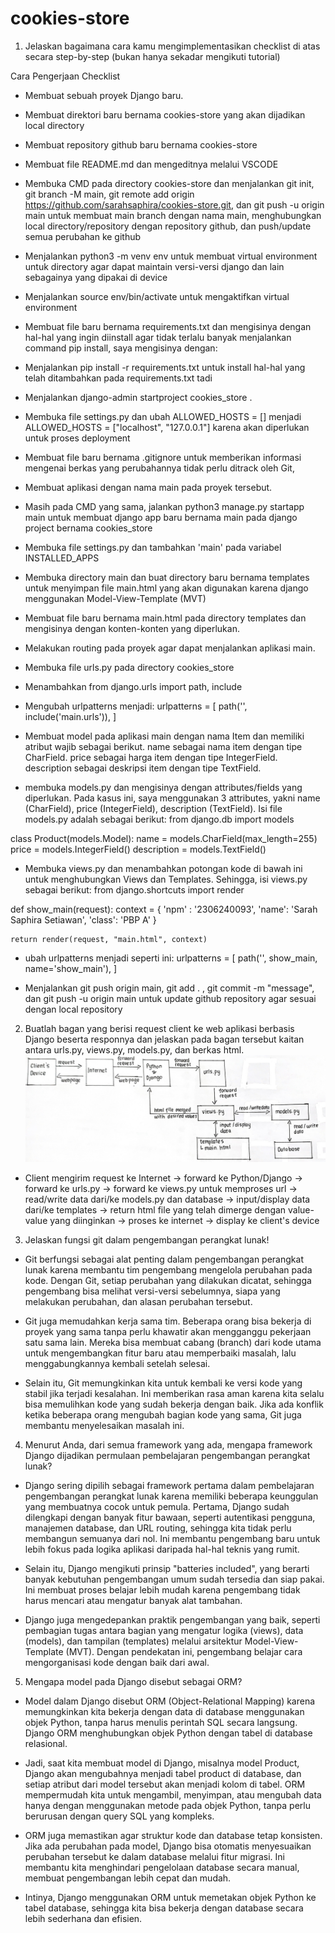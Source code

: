 # cookies-store
1. Jelaskan bagaimana cara kamu mengimplementasikan checklist di atas secara step-by-step (bukan hanya sekadar mengikuti tutorial)

Cara Pengerjaan Checklist
- Membuat sebuah proyek Django baru.
- Membuat direktori baru bernama cookies-store yang akan dijadikan local directory
- Membuat repository github baru bernama cookies-store
- Membuat file README.md dan mengeditnya melalui VSCODE
- Membuka CMD pada directory cookies-store dan menjalankan git init, git branch -M main, git remote add origin https://github.com/sarahsaphira/cookies-store.git, dan git push -u origin main untuk membuat main branch dengan nama main, menghubungkan local directory/repository dengan repository github, dan push/update semua perubahan ke github
- Menjalankan python3 -m venv env untuk membuat virtual environment untuk directory agar dapat maintain versi-versi django dan lain sebagainya yang dipakai di device
- Menjalankan source env/bin/activate untuk mengaktifkan virtual environment
- Membuat file baru bernama requirements.txt dan mengisinya dengan hal-hal yang ingin diinstall agar tidak terlalu banyak menjalankan command pip install, saya mengisinya dengan:
- Menjalankan pip install -r requirements.txt untuk install hal-hal yang telah ditambahkan pada requirements.txt tadi
- Menjalankan django-admin startproject cookies_store .
- Membuka file settings.py dan ubah ALLOWED_HOSTS = [] menjadi ALLOWED_HOSTS = ["localhost", "127.0.0.1"] karena akan diperlukan untuk proses deployment
- Membuat file baru bernama .gitignore untuk memberikan informasi mengenai berkas yang perubahannya tidak perlu ditrack oleh Git,
- Membuat aplikasi dengan nama main pada proyek tersebut.
- Masih pada CMD yang sama, jalankan python3 manage.py startapp main untuk membuat django app baru bernama main pada django project bernama cookies_store
- Membuka file settings.py dan tambahkan 'main' pada variabel INSTALLED_APPS
- Membuka directory main dan buat directory baru bernama templates untuk menyimpan file main.html yang akan digunakan karena django menggunakan Model-View-Template (MVT)
- Membuat file baru bernama main.html pada directory templates dan mengisinya dengan konten-konten yang diperlukan. 
- Melakukan routing pada proyek agar dapat menjalankan aplikasi main.
- Membuka file urls.py pada directory cookies_store
- Menambahkan from django.urls import path, include
- Mengubah urlpatterns menjadi:
urlpatterns = [
    path('', include('main.urls')),
]

- Membuat model pada aplikasi main dengan nama Item dan memiliki atribut wajib sebagai berikut.
name sebagai nama item dengan tipe CharField.
price sebagai harga item dengan tipe IntegerField.
description sebagai deskripsi item dengan tipe TextField.

- membuka models.py dan mengisinya dengan attributes/fields yang diperlukan. Pada kasus ini, saya menggunakan 3 attributes, yakni name (CharField), price (IntegerField), description (TextField). Isi file models.py adalah sebagai berikut:
from django.db import models

class Product(models.Model):
    name = models.CharField(max_length=255)
    price = models.IntegerField()
    description = models.TextField()

- Membuka views.py dan menambahkan potongan kode di bawah ini untuk menghubungkan Views dan Templates. Sehingga, isi views.py sebagai berikut:
from django.shortcuts import render

def show_main(request):
    context = {
        'npm' : '2306240093',
        'name': 'Sarah Saphira Setiawan',
        'class': 'PBP A'
    }

    return render(request, "main.html", context)

- ubah urlpatterns menjadi seperti ini:
urlpatterns = [
    path('', show_main, name='show_main'), 
]

- Menjalankan git push origin main, git add . , git commit -m "message", dan git push -u origin main untuk update github repository agar sesuai dengan local repository

2. Buatlah bagan yang berisi request client ke web aplikasi berbasis Django beserta responnya dan jelaskan pada bagan tersebut kaitan antara urls.py, views.py, models.py, dan berkas html.
![](https://github.com/sarahsaphira/cookies-store/blob/1b0f33067c635ff55e09f6e077944304a335bbb5/BaganNomor2.png)

- Client mengirim request ke Internet -> forward ke Python/Django -> forward ke urls.py -> forward ke views.py untuk memproses url -> read/write data dari/ke models.py dan database -> input/display data dari/ke templates -> return html file yang telah dimerge dengan value-value yang diinginkan -> proses ke internet -> display ke client's device

3. Jelaskan fungsi git dalam pengembangan perangkat lunak!

- Git berfungsi sebagai alat penting dalam pengembangan perangkat lunak karena membantu tim pengembang mengelola perubahan pada kode. Dengan Git, setiap perubahan yang dilakukan dicatat, sehingga pengembang bisa melihat versi-versi sebelumnya, siapa yang melakukan perubahan, dan alasan perubahan tersebut.

- Git juga memudahkan kerja sama tim. Beberapa orang bisa bekerja di proyek yang sama tanpa perlu khawatir akan mengganggu pekerjaan satu sama lain. Mereka bisa membuat cabang (branch) dari kode utama untuk mengembangkan fitur baru atau memperbaiki masalah, lalu menggabungkannya kembali setelah selesai.

- Selain itu, Git memungkinkan kita untuk kembali ke versi kode yang stabil jika terjadi kesalahan. Ini memberikan rasa aman karena kita selalu bisa memulihkan kode yang sudah bekerja dengan baik. Jika ada konflik ketika beberapa orang mengubah bagian kode yang sama, Git juga membantu menyelesaikan masalah ini.

4. Menurut Anda, dari semua framework yang ada, mengapa framework Django dijadikan permulaan pembelajaran pengembangan perangkat lunak?

- Django sering dipilih sebagai framework pertama dalam pembelajaran pengembangan perangkat lunak karena memiliki beberapa keunggulan yang membuatnya cocok untuk pemula. Pertama, Django sudah dilengkapi dengan banyak fitur bawaan, seperti autentikasi pengguna, manajemen database, dan URL routing, sehingga kita tidak perlu membangun semuanya dari nol. Ini membantu pengembang baru untuk lebih fokus pada logika aplikasi daripada hal-hal teknis yang rumit.

- Selain itu, Django mengikuti prinsip "batteries included", yang berarti banyak kebutuhan pengembangan umum sudah tersedia dan siap pakai. Ini membuat proses belajar lebih mudah karena pengembang tidak harus mencari atau mengatur banyak alat tambahan.

- Django juga mengedepankan praktik pengembangan yang baik, seperti pembagian tugas antara bagian yang mengatur logika (views), data (models), dan tampilan (templates) melalui arsitektur Model-View-Template (MVT). Dengan pendekatan ini, pengembang belajar cara mengorganisasi kode dengan baik dari awal.

5. Mengapa model pada Django disebut sebagai ORM?
- Model dalam Django disebut ORM (Object-Relational Mapping) karena memungkinkan kita bekerja dengan data di database menggunakan objek Python, tanpa harus menulis perintah SQL secara langsung. Django ORM menghubungkan objek Python dengan tabel di database relasional.

- Jadi, saat kita membuat model di Django, misalnya model Product, Django akan mengubahnya menjadi tabel product di database, dan setiap atribut dari model tersebut akan menjadi kolom di tabel. ORM mempermudah kita untuk mengambil, menyimpan, atau mengubah data hanya dengan menggunakan metode pada objek Python, tanpa perlu berurusan dengan query SQL yang kompleks.

- ORM juga memastikan agar struktur kode dan database tetap konsisten. Jika ada perubahan pada model, Django bisa otomatis menyesuaikan perubahan tersebut ke dalam database melalui fitur migrasi. Ini membantu kita menghindari pengelolaan database secara manual, membuat pengembangan lebih cepat dan mudah.

- Intinya, Django menggunakan ORM untuk memetakan objek Python ke tabel database, sehingga kita bisa bekerja dengan database secara lebih sederhana dan efisien.